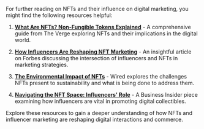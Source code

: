 For further reading on NFTs and their influence on digital marketing, you might find the following resources helpful:

1. **[What Are NFTs? Non-Fungible Tokens Explained](https://www.theverge.com/22310188/nft-explainer-what-is-blockchain-crypto-art-faq)** - A comprehensive guide from The Verge exploring NFTs and their implications in the digital world.
  
2. **[How Influencers Are Reshaping NFT Marketing](https://www.forbes.com/sites/julianmitchellnft-marketing)** - An insightful article on Forbes discussing the intersection of influencers and NFTs in marketing strategies.

3. **[The Environmental Impact of NFTs](https://www.wired.com/story/nfts-hot-new-thing-change-world-maybe/)** - Wired explores the challenges NFTs present to sustainability and what is being done to address them.

4. **[Navigating the NFT Space: Influencers' Role](https://www.businessinsider.com/nft-influencer-marketing-digital-collectibles)** - A Business Insider piece examining how influencers are vital in promoting digital collectibles.

Explore these resources to gain a deeper understanding of how NFTs and influencer marketing are reshaping digital interactions and commerce.